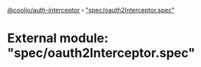 [@coolio/auth-interceptor](../README.md) › ["spec/oauth2Interceptor.spec"](_spec_oauth2interceptor_spec_.md)

# External module: "spec/oauth2Interceptor.spec"


